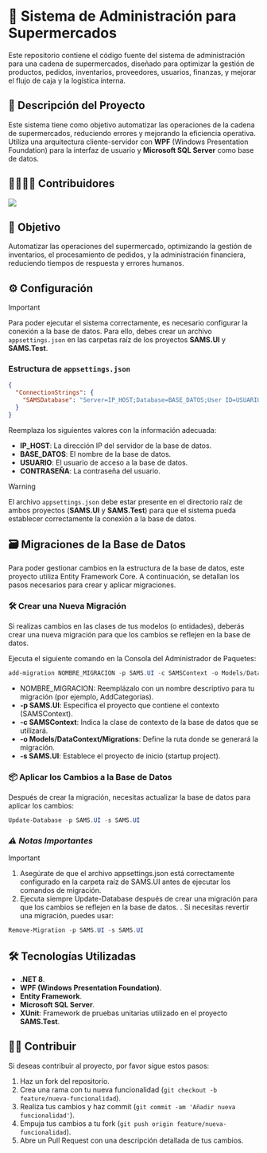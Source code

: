 # 🛒 Sistema de Administración para Supermercados

Este repositorio contiene el código fuente del sistema de administración para una cadena de supermercados, diseñado para optimizar la gestión de productos, pedidos, inventarios, proveedores, usuarios, finanzas, y mejorar el flujo de caja y la logística interna.

## 📜 Descripción del Proyecto

Este sistema tiene como objetivo automatizar las operaciones de la cadena de supermercados, reduciendo errores y mejorando la eficiencia operativa. Utiliza una arquitectura cliente-servidor con **WPF** (Windows Presentation Foundation) para la interfaz de usuario y **Microsoft SQL Server** como base de datos.

## 👩‍💻👨‍💻 Contribuidores
<a href="https://github.com/alcrivico/SAMS/graphs/contributors">
  <img src="https://contrib.rocks/image?repo=alcrivico/SAMS" />
</a>

## 🚀 Objetivo

Automatizar las operaciones del supermercado, optimizando la gestión de inventarios, el procesamiento de pedidos, y la administración financiera, reduciendo tiempos de respuesta y errores humanos.

## ⚙️ Configuración

> [!IMPORTANT]  
> Para poder ejecutar el sistema correctamente, es necesario configurar la conexión a la base de datos. Para ello, debes crear un archivo `appsettings.json` en las carpetas raíz de los proyectos **SAMS.UI** y **SAMS.Test**.
> 
> ### Estructura de `appsettings.json`
> 
> ```json
> {
>   "ConnectionStrings": {
>     "SAMSDatabase": "Server=IP_HOST;Database=BASE_DATOS;User ID=USUARIO;Password=CONTRASEÑA;TrustServerCertificate=True;Encrypt=False;"
>   }
> }
> ```
> 
> Reemplaza los siguientes valores con la información adecuada:
> 
> - **IP_HOST**: La dirección IP del servidor de la base de datos.
> - **BASE_DATOS**: El nombre de la base de datos.
> - **USUARIO**: El usuario de acceso a la base de datos.
> - **CONTRASEÑA**: La contraseña del usuario.

> [!WARNING] 
> El archivo `appsettings.json` debe estar presente en el directorio raíz de ambos proyectos (**SAMS.UI** y **SAMS.Test**) para que el sistema pueda establecer correctamente la conexión a la base de datos.

## 🗃️ Migraciones de la Base de Datos

Para poder gestionar cambios en la estructura de la base de datos, este proyecto utiliza Entity Framework Core. A continuación, se detallan los pasos necesarios para crear y aplicar migraciones.

### 🛠️ Crear una Nueva Migración

Si realizas cambios en las clases de tus modelos (o entidades), deberás crear una nueva migración para que los cambios se reflejen en la base de datos.

Ejecuta el siguiente comando en la Consola del Administrador de Paquetes:

```powershell
add-migration NOMBRE_MIGRACION -p SAMS.UI -c SAMSContext -o Models/DataContext/Migrations -s SAMS.UI
```
- NOMBRE_MIGRACION: Reemplázalo con un nombre descriptivo para tu migración (por ejemplo, AddCategorias).
- **-p SAMS.UI**: Especifica el proyecto que contiene el contexto (SAMSContext).
- **-c SAMSContext**: Indica la clase de contexto de la base de datos que se utilizará.
- **-o Models/DataContext/Migrations**: Define la ruta donde se generará la migración.
- **-s SAMS.UI**: Establece el proyecto de inicio (startup project).

### 📦 Aplicar los Cambios a la Base de Datos

Después de crear la migración, necesitas actualizar la base de datos para aplicar los cambios:

```powershell
Update-Database -p SAMS.UI -s SAMS.UI
```

### *⚠️ Notas Importantes*

> [!IMPORTANT]  
>1. Asegúrate de que el archivo appsettings.json está correctamente configurado en la carpeta raíz de SAMS.UI antes de ejecutar los comandos de migración.
>2. Ejecuta siempre Update-Database después de crear una migración para que los cambios se reflejen en la base de datos.
>. Si necesitas revertir una migración, puedes usar:
>
>```powershell
>Remove-Migration -p SAMS.UI -s SAMS.UI
>```

## 🛠️ Tecnologías Utilizadas

- **.NET 8**.
- **WPF (Windows Presentation Foundation)**.
- **Entity Framework**.
- **Microsoft SQL Server**.
- **XUnit**: Framework de pruebas unitarias utilizado en el proyecto **SAMS.Test**.

## 🧑‍💻 Contribuir

Si deseas contribuir al proyecto, por favor sigue estos pasos:

1. Haz un fork del repositorio.
2. Crea una rama con tu nueva funcionalidad (`git checkout -b feature/nueva-funcionalidad`).
3. Realiza tus cambios y haz commit (`git commit -am 'Añadir nueva funcionalidad'`).
4. Empuja tus cambios a tu fork (`git push origin feature/nueva-funcionalidad`).
5. Abre un Pull Request con una descripción detallada de tus cambios.